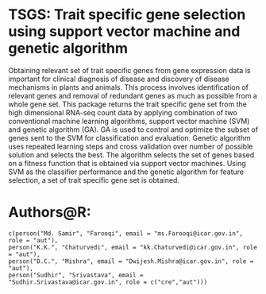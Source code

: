 # TSGS: Trait specific gene selection using support vector machine and genetic algorithm
Obtaining relevant set of trait specific genes from gene expression data is important for clinical diagnosis of disease and discovery of disease mechanisms in plants and animals. This process involves identification of relevant genes and removal of redundant genes as much as possible from a whole gene set. This package returns the trait specific gene set from the high dimensional RNA-seq count data by applying combination of two conventional machine learning algorithms, support vector machine (SVM) and genetic algorithm (GA). GA is used to control and optimize the subset of genes sent to the SVM for classification and evaluation. Genetic algorithm uses repeated learning steps and cross validation over number of possible solution and selects the best. The algorithm selects the set of genes based on a fitness function that is obtained via support vector machines. Using SVM as the classifier performance and the genetic algorithm for feature selection, a set of trait specific gene set is obtained.

# Authors@R: 
    c(person("Md. Samir", "Farooqi", email = "ms.Farooqi@icar.gov.in", role = "aut"),
    person("K.K.", "Chaturvedi", email = "kk.Chaturvedi@icar.gov.in", role = "aut"),
    person("D.C.", "Mishra", email = "Dwijesh.Mishra@icar.gov.in", role = "aut"),
    person("Sudhir", "Srivastava", email = "Sudhir.Srivastava@icar.gov.in", role = c("cre","aut")))
